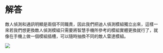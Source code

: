解答
===
敵人偵測和通訊明顯是兩個不同職責，因此我們把迪人偵測模組獨立出來，這樣一來若我們想更換敵人偵測模組只需要將智慧手機所參考的模組實體更換就行了，就像在手機上做一個模組插槽，可以隨時抽換不同的敵人雷達模組。

![](https://i.imgur.com/63eNmkf.png)